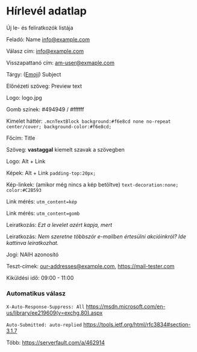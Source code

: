 # Hírlevél adatlap

Új le- és feliratkozók listája

Feladó: Name <info@example.com>

Válasz cím: info@example.com

Visszapattanó cím: am-user@exmaple.com

Tárgy: ([Emoji](https://getemoji.com/)) Subject

Előnézeti szöveg: Preview text

Logo: logo.jpg

Gomb színek: #494949 / #ffffff

Kimelet háttér: `.mcnTextBlock background:#f6e8cd none no-repeat center/cover; background-color:#f6e8cd;`

Főcím: Title

Szöveg: **vastaggal** kiemelt szavak a szövegben

Logo: Alt + Link

Képek: Alt + Link `padding-top:20px;`

Kép-linkek: (amikor még nincs a kép betöltve) `text-decoration:none; color:#C2B593`

Link mérés: `utm_content=kép`

Link mérés: `utm_content=gomb`

Leiratkozás: *Ezt a levelet azért kapja, mert*

Leiratkozás: *Nem szeretne többször e-mailben értesülni akcióinkról? Ide kattinva leiratkozhat.*

Jogi: NAIH azonosító

Teszt-címek: our-addresses@example.com, https://mail-tester.com

Kiküldési idő: 09:00 - 11:00

### Automatikus válasz

`X-Auto-Response-Suppress: All` https://msdn.microsoft.com/en-us/library/ee219609(v=exchg.80).aspx

`Auto-Submitted: auto-replied` https://tools.ietf.org/html/rfc3834#section-3.1.7

Több: https://serverfault.com/a/462914
